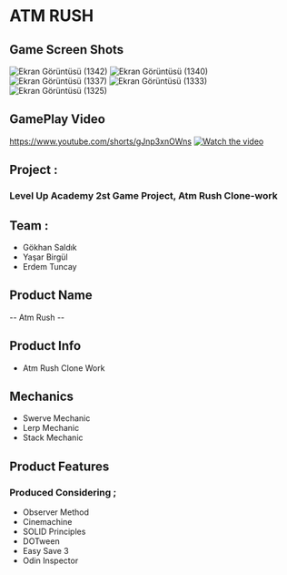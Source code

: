 # ATM RUSH

## Game Screen Shots

![Ekran Görüntüsü (1342)](https://user-images.githubusercontent.com/97702355/182120634-3ff734ee-4515-4a94-be78-6e169eee0305.png)
![Ekran Görüntüsü (1340)](https://user-images.githubusercontent.com/97702355/182120659-58a830c1-1b57-4715-8296-2df04ed3a182.png)
![Ekran Görüntüsü (1337)](https://user-images.githubusercontent.com/97702355/182120670-89d05932-0356-495c-b155-d2448903c5c1.png)
![Ekran Görüntüsü (1333)](https://user-images.githubusercontent.com/97702355/182120673-9d01f9d3-f559-496d-a22f-50846485cb9a.png)
![Ekran Görüntüsü (1325)](https://user-images.githubusercontent.com/97702355/182120678-25fb6efd-76cc-4762-8784-c4cf0bfc689d.png)

## GamePlay Video

https://www.youtube.com/shorts/gJnp3xnOWns
[![Watch the video](https://user-images.githubusercontent.com/97702355/182122935-c2b853cf-ed20-4965-8a0d-5a0b87851817.jpg)](https://www.youtube.com/shorts/gJnp3xnOWns)

## Project : 

### Level Up Academy 2st Game Project, Atm Rush Clone-work 

## Team :

- Gökhan Saldık
- Yaşar Birgül
- Erdem Tuncay

## Product Name

 -- Atm Rush -- 

## Product Info

- Atm Rush Clone Work

## Mechanics

- Swerve Mechanic
- Lerp Mechanic
- Stack Mechanic

## Product Features

### Produced Considering ;

- Observer Method
- Cinemachine
- SOLID Principles 
- DOTween
- Easy Save 3
- Odin Inspector
